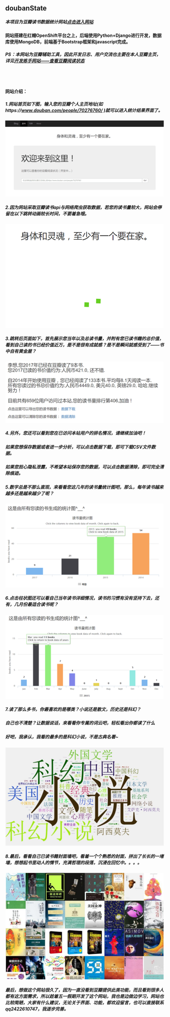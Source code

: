 
## doubanState
##### 本项目为豆瓣读书数据统计网站[点击进入网站](https://doubanstate-lzymbz.rhcloud.com/booksearch/)
#### 网站搭建在红帽OpenShift平台之上，后端使用Python+Django进行开发，数据库使用MongoDB，前端基于Bootstrap框架和javascript完成。
##### PS：本网站为豆瓣辅助工具，因此开发日志、用户交流也主要在本人豆瓣主页，详见[开发练手网站——查看豆瓣阅读状态](https://www.douban.com/note/561570926/)
</br>  
    
#### 网站介绍：
##### 1.网站首页如下图，输入您的豆瓣个人主页地址(如https://www.douban.com/people/70276760/ )就可以进入统计结果界面了。
![](https://github.com/MianB1zhe/doubanState/blob/master/introPic/searchPage.png)
##### 2.因为网站采取豆瓣读书api与网络爬虫获取数据，若您的读书量较大，网站会停留在以下跳转动画较长时间，不要着急哦。
![](https://github.com/MianB1zhe/doubanState/blob/master/introPic/goInPage.png)
##### 3.跳转后页面如下，首先展示您当年以及总读书量，并附有您已读书籍的总价值，看到自己读的书已经价值近万，是不是很有成就感？是不是瞬间就感受到了——书中自有黄金屋？
![](https://github.com/MianB1zhe/doubanState/blob/master/introPic/calPage.png)
##### 4.另外，您还可以看到您在已访问本站用户的排名情况，请继续加油吧！
#####   如果您想保存数据或者进一步分析，可以点击数据下载，即可下载CSV文件数据。
#####   如果您担心隐私泄露，不希望本站保存您的数据，可以点击数据清除，即可完全清除痕迹。
##### 5.数字总是不那么直观，来看看您这几年的读书量统计图吧，那么，每年读书越来越多还是越来越少了呢？
![](https://github.com/MianB1zhe/doubanState/blob/master/introPic/booksColumn.png)
##### 6.点击柱状图还可以看自己当年读书详细情况，读书的习惯有没有坚持下去，还有，几月份最适合读书呢？
![](https://github.com/MianB1zhe/doubanState/blob/master/introPic/booksColumnMonth.png)
##### 7.读了那么多书，你最喜欢的是哪类？小说还是散文，历史还是科幻？
#####   自己也不清楚？让数据说话，来看看你专属的词云吧，轻松看出你都读了什么
#####   好吧，我承认，我看的最多的是科幻小说，不是古典名著~
![](https://github.com/MianB1zhe/doubanState/blob/master/introPic/wordCloud.jpg)
##### 8.最后，看看自己已读书籍封面墙吧，看着一个个熟悉的封面，拼出了长长的一堵墙，想想起书里动人的情节，充满哲理的段落，沉浸在回忆中。。。。
![](https://github.com/MianB1zhe/doubanState/blob/master/introPic/bookPicWall.jpg)
    
    
##### 最后，想做这个网站很久了，因为一直没看到豆瓣提供此类功能，而且看到很多人都有这方面需求，所以趁着五一假期开发了这个网站，我也是边做边学习，网站也比较简陋，大家有什么建议，无论关于界面、功能，都欢迎留言，也可以直接联系qq2422610747，我逐步完善。

